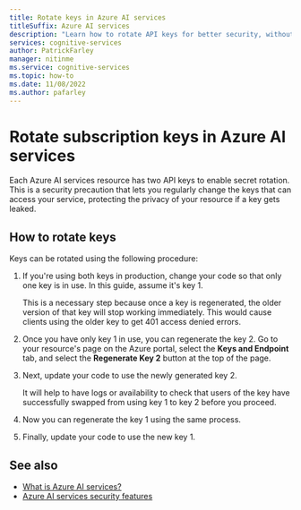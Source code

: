 ```yaml
---
title: Rotate keys in Azure AI services
titleSuffix: Azure AI services
description: "Learn how to rotate API keys for better security, without interrupting service"
services: cognitive-services
author: PatrickFarley
manager: nitinme
ms.service: cognitive-services
ms.topic: how-to
ms.date: 11/08/2022
ms.author: pafarley
---
```


# Rotate subscription keys in Azure AI services

Each Azure AI services resource has two API keys to enable secret rotation. This is a security precaution that lets you regularly change the keys that can access your service, protecting the privacy of your resource if a key gets leaked.

## How to rotate keys

Keys can be rotated using the following procedure:
 
1. If you're using both keys in production, change your code so that only one key is in use. In this guide, assume it's key 1.

   This is a necessary step because once a key is regenerated, the older version of that key will stop working immediately. This would cause clients using the older key to get 401 access denied errors.
1. Once you have only key 1 in use, you can regenerate the key 2. Go to your resource's page on the Azure portal, select the **Keys and Endpoint** tab, and select the **Regenerate Key 2** button at the top of the page.
1. Next, update your code to use the newly generated key 2.

   It will help to have logs or availability to check that users of the key have successfully swapped from using key 1 to key 2 before you proceed.
1. Now you can regenerate the key 1 using the same process.
1. Finally, update your code to use the new key 1. 

## See also

* [What is Azure AI services?](./what-are-cognitive-services.md)
* [Azure AI services security features](./security-features.md)
